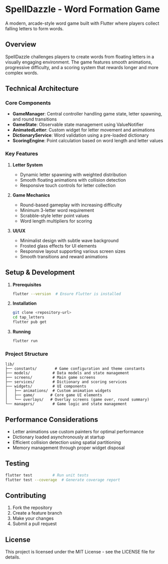 # SpellDazzle - Word Formation Game

A modern, arcade-style word game built with Flutter where players collect falling letters to form words.

## Overview

SpellDazzle challenges players to create words from floating letters in a visually engaging environment. The game features smooth animations, progressive difficulty, and a scoring system that rewards longer and more complex words.

## Technical Architecture

### Core Components

- **GameManager**: Central controller handling game state, letter spawning, and round transitions
- **GameState**: Observable state management using ValueNotifier
- **AnimatedLetter**: Custom widget for letter movement and animations
- **DictionaryService**: Word validation using a pre-loaded dictionary
- **ScoringEngine**: Point calculation based on word length and letter values

### Key Features

1. **Letter System**
   - Dynamic letter spawning with weighted distribution
   - Smooth floating animations with collision detection
   - Responsive touch controls for letter collection

2. **Game Mechanics**
   - Round-based gameplay with increasing difficulty
   - Minimum 3-letter word requirement
   - Scrabble-style letter point values
   - Word length multipliers for scoring

3. **UI/UX**
   - Minimalist design with subtle wave background
   - Frosted glass effects for UI elements
   - Responsive layout supporting various screen sizes
   - Smooth transitions and reward animations

## Setup & Development

1. **Prerequisites**
   ```bash
   flutter --version  # Ensure Flutter is installed
   ```

2. **Installation**
   ```bash
   git clone <repository-url>
   cd tap_letters
   flutter pub get
   ```

3. **Running**
   ```bash
   flutter run
   ```

### Project Structure

```
lib/
├── constants/        # Game configuration and theme constants
├── models/          # Data models and state management
├── screens/         # Main game screens
├── services/        # Dictionary and scoring services
├── widgets/         # UI components
│   ├── animations/  # Custom animation widgets
│   ├── game/       # Core game UI elements
│   └── overlays/   # Overlay screens (game over, round summary)
└── managers/        # Game logic and state management
```

## Performance Considerations

- Letter animations use custom painters for optimal performance
- Dictionary loaded asynchronously at startup
- Efficient collision detection using spatial partitioning
- Memory management through proper widget disposal

## Testing

```bash
flutter test         # Run unit tests
flutter test --coverage  # Generate coverage report
```

## Contributing

1. Fork the repository
2. Create a feature branch
3. Make your changes
4. Submit a pull request

## License

This project is licensed under the MIT License - see the LICENSE file for details.
